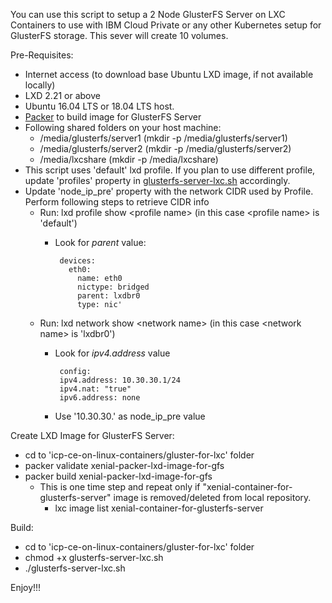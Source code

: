 You can use this script to setup a 2 Node GlusterFS Server on LXC Containers to use with IBM Cloud Private or any other Kubernetes setup for GlusterFS storage.
This sever will create 10 volumes.

Pre-Requisites: 
  * Internet access (to download base Ubuntu LXD image, if not available locally)
  * LXD 2.21 or above
  * Ubuntu 16.04 LTS or 18.04 LTS host. 
  * [Packer](https://www.packer.io/downloads.html) to build image for GlusterFS Server
  * Following shared folders on your host machine:
    * /media/glusterfs/server1  (mkdir -p /media/glusterfs/server1)
    * /media/glusterfs/server2  (mkdir -p /media/glusterfs/server2)
    * /media/lxcshare           (mkdir -p /media/lxcshare)
  * This script uses 'default' lxd profile. If you plan to use different profile, update 'profiles' property in [glusterfs-server-lxc.sh](https://github.com/HSBawa/icp-ce-on-linux-containers/blob/master/glusterfs-on-lxc/glusterfs-server-lxc.sh) accordingly. 
  * Update 'node_ip_pre' property with the network CIDR used by Profile. Perform following steps to retrieve CIDR info
    * Run: lxd profile show &lt;profile name&gt;  (in this case &lt;profile name&gt; is 'default')
      * Look for _parent_ value: 
      
             devices:
               eth0:
                 name: eth0
                 nictype: bridged
                 parent: lxdbr0
                 type: nic'         
    * Run: lxd network show &lt;network name&gt;  (in this case &lt;network name&gt; is 'lxdbr0')
      * Look for _ipv4.address_ value
      
             config:
             ipv4.address: 10.30.30.1/24
             ipv4.nat: "true"
             ipv6.address: none
       * Use '10.30.30.' as node_ip_pre value
      
Create LXD Image for GlusterFS Server: 
  * cd to 'icp-ce-on-linux-containers/gluster-for-lxc' folder
  * packer validate xenial-packer-lxd-image-for-gfs
  * packer build xenial-packer-lxd-image-for-gfs
    * This is one time step and repeat only if "xenial-container-for-glusterfs-server" image is removed/deleted from local repository.
      * lxc image list xenial-container-for-glusterfs-server   
  
Build: 
  * cd to 'icp-ce-on-linux-containers/gluster-for-lxc' folder
  * chmod +x glusterfs-server-lxc.sh
  * ./glusterfs-server-lxc.sh

Enjoy!!!

  
